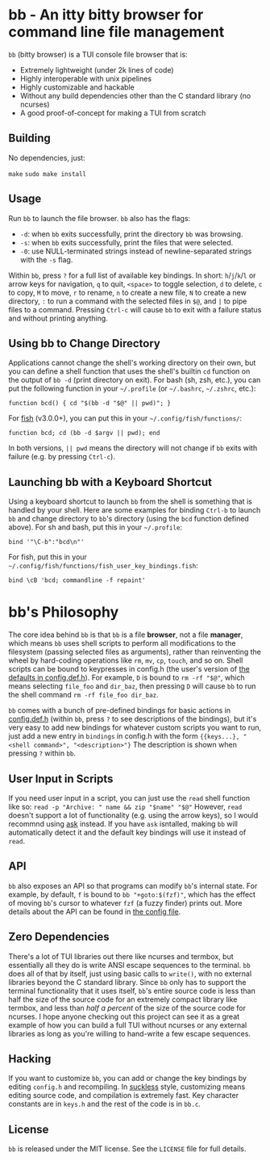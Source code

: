 # bb - An itty bitty browser for command line file management

`bb` (bitty browser) is a TUI console file browser that is:

- Extremely lightweight (under 2k lines of code)
- Highly interoperable with unix pipelines
- Highly customizable and hackable
- Without any build dependencies other than the C standard library (no ncurses)
- A good proof-of-concept for making a TUI from scratch

## Building
No dependencies, just:

`make`
`sudo make install`

## Usage

Run `bb` to launch the file browser. `bb` also has the flags:

- `-d`: when `bb` exits successfully, print the directory `bb` was browsing.
- `-s`: when `bb` exits successfully, print the files that were selected.
- `-0`: use NULL-terminated strings instead of newline-separated strings with
  the `-s` flag.

Within `bb`, press `?` for a full list of available key bindings. In short:
`h`/`j`/`k`/`l` or arrow keys for navigation, `q` to quit, `<space>` to toggle
selection, `d` to delete, `c` to copy, `M` to move, `r` to rename, `n` to
create a new file, `N` to create a new directory, `:` to run a command with the
selected files in `$@`, and `|` to pipe files to a command. Pressing `Ctrl-c`
will cause `bb` to exit with a failure status and without printing anything.

## Using bb to Change Directory
Applications cannot change the shell's working directory on their own, but you
can define a shell function that uses the shell's builtin `cd` function on the
output of `bb -d` (print directory on exit). For bash (sh, zsh, etc.), you can
put the following function in your `~/.profile` (or `~/.bashrc`, `~/.zshrc`,
etc.):

    function bcd() { cd "$(bb -d "$@" || pwd)"; }

For [fish](https://fishshell.com/) (v3.0.0+), you can put this in your
`~/.config/fish/functions/`:

    function bcd; cd (bb -d $argv || pwd); end

In both versions, `|| pwd` means the directory will not change if `bb` exits
with failure (e.g. by pressing `Ctrl-c`).

## Launching bb with a Keyboard Shortcut
Using a keyboard shortcut to launch `bb` from the shell is something that is
handled by your shell. Here are some examples for binding `Ctrl-b` to launch
`bb` and change directory to `bb`'s directory (using the `bcd` function defined
above). For sh and bash, put this in your `~/.profile`:

    bind '"\C-b":"bcd\n"'

For fish, put this in your `~/.config/fish/functions/fish_user_key_bindings.fish`:

    bind \cB 'bcd; commandline -f repaint'

# bb's Philosophy
The core idea behind `bb` is that `bb` is a file **browser**, not a file
**manager**, which means `bb` uses shell scripts to perform all modifications
to the filesystem (passing selected files as arguments), rather than
reinventing the wheel by hard-coding operations like `rm`, `mv`, `cp`, `touch`,
and so on.  Shell scripts can be bound to keypresses in config.h (the user's
version of [the defaults in config.def.h](config.def.h)). For example, `D` is
bound to `rm -rf "$@"`, which means selecting `file_foo` and `dir_baz`, then
pressing `D` will cause `bb` to run the shell command `rm -rf file_foo dir_baz`.

`bb` comes with a bunch of pre-defined bindings for basic actions in
[config.def.h](config.def.h) (within `bb`, press `?` to see descriptions of the
bindings), but it's very easy to add new bindings for whatever custom scripts
you want to run, just add a new entry in `bindings` in config.h with the form
`{{keys...}, "<shell command>", "<description>"}` The description is shown when
pressing `?` within `bb`.

## User Input in Scripts
If you need user input in a script, you can just use the `read` shell function
like so: `read -p "Archive: " name && zip "$name" "$@"` However, `read` doesn't
support a lot of functionality (e.g. using the arrow keys), so I would recommnd
using [ask](https://bitbucket.org/spilt/ask) instead. If you have `ask`
isntalled, making `bb` will automatically detect it and the default key
bindings will use it instead of `read`.

## API
`bb` also exposes an API so that programs can modify `bb`'s internal state.
For example, by default, `f` is bound to `bb "+goto:$(fzf)"`, which has the
effect of moving `bb`'s cursor to whatever `fzf` (a fuzzy finder) prints out.
More details about the API can be found in [the config file](config.def.h).

## Zero Dependencies

There's a lot of TUI libraries out there like ncurses and termbox, but
essentially all they do is write ANSI escape sequences to the terminal. `bb`
does all of that by itself, just using basic calls to `write()`, with no
external libraries beyond the C standard library. Since `bb` only has to
support the terminal functionality that it uses itself, `bb`'s entire source
code is less than half the size of the source code for an extremely compact
library like termbox, and less than *half a percent* of the size of the source
code for ncurses. I hope anyone checking out this project can see it as a great
example of how you can build a full TUI without ncurses or any external
libraries as long as you're willing to hand-write a few escape sequences.


## Hacking

If you want to customize `bb`, you can add or change the key bindings by
editing `config.h` and recompiling. In [suckless](https://suckless.org/) style,
customizing means editing source code, and compilation is extremely fast.
Key character constants are in `keys.h` and the rest of the code is in `bb.c`.

## License

`bb` is released under the MIT license. See the `LICENSE` file for full details.

